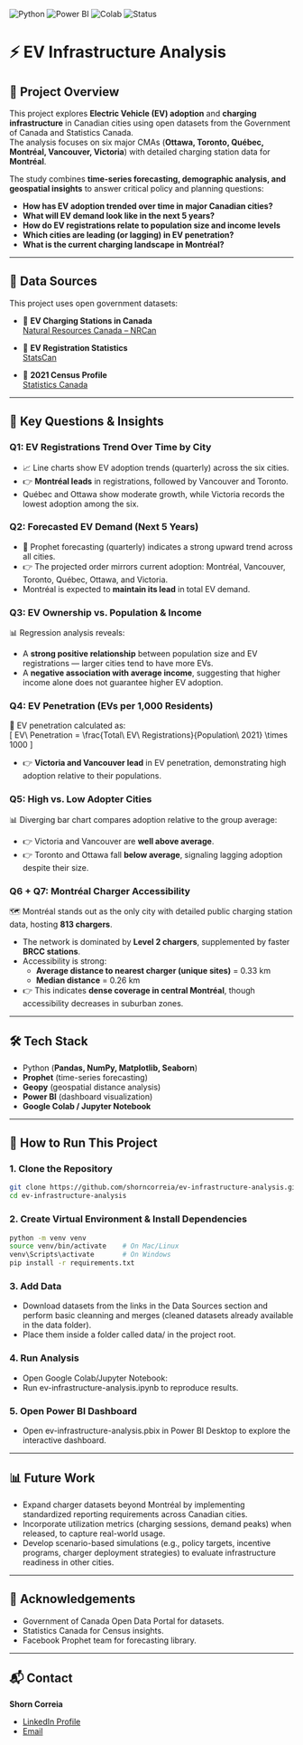 ![Python](https://img.shields.io/badge/Python-3.10-blue)
![Power BI](https://img.shields.io/badge/PowerBI-Dashboard-yellow)
![Colab](https://img.shields.io/badge/Made%20With-Google%20Colab-orange)
![Status](https://img.shields.io/badge/Status-Completed-brightgreen)
# ⚡ EV Infrastructure Analysis

## 📌 Project Overview
This project explores **Electric Vehicle (EV) adoption** and **charging infrastructure** in Canadian cities using open datasets from the Government of Canada and Statistics Canada.  
The analysis focuses on six major CMAs (**Ottawa, Toronto, Québec, Montréal, Vancouver, Victoria**) with detailed charging station data for **Montréal**.  

The study combines **time-series forecasting, demographic analysis, and geospatial insights** to answer critical policy and planning questions:

- **How has EV adoption trended over time in major Canadian cities?**  
- **What will EV demand look like in the next 5 years?**  
- **How do EV registrations relate to population size and income levels**  
- **Which cities are leading (or lagging) in EV penetration?**  
- **What is the current charging landscape in Montréal?**  

---

## 📂 Data Sources
This project uses open government datasets:

- 🔋 **EV Charging Stations in Canada**  
  [Natural Resources Canada – NRCan](https://open.canada.ca/data/en/dataset/c999d1a9-8333-4871-9226-7d3a53f490a6)  

- 🚗 **EV Registration Statistics**  
  [StatsCan](https://open.canada.ca/data/dataset/a9e40f30-3229-4fb7-8105-83e751c848d4)  

- 👥 **2021 Census Profile**  
  [Statistics Canada](https://www12.statcan.gc.ca/census-recensement/2021/dp-pd/prof/index.cfm?Lang=E)  

---

## 🔑 Key Questions & Insights  

### Q1: EV Registrations Trend Over Time by City
- 📈 Line charts show EV adoption trends (quarterly) across the six cities.  
- 👉 **Montréal leads** in registrations, followed by Vancouver and Toronto.  
- Québec and Ottawa show moderate growth, while Victoria records the lowest adoption among the six.  

### Q2: Forecasted EV Demand (Next 5 Years)
- 🔮 Prophet forecasting (quarterly) indicates a strong upward trend across all cities.  
- 👉 The projected order mirrors current adoption: Montréal, Vancouver, Toronto, Québec, Ottawa, and Victoria.  
- Montréal is expected to **maintain its lead** in total EV demand.  

### Q3: EV Ownership vs. Population & Income
📊 Regression analysis reveals:  
- A **strong positive relationship** between population size and EV registrations — larger cities tend to have more EVs.  
- A **negative association with average income**, suggesting that higher income alone does not guarantee higher EV adoption.  

### Q4: EV Penetration (EVs per 1,000 Residents)
🚦 EV penetration calculated as:  
\[
EV\ Penetration = \frac{Total\ EV\ Registrations}{Population\ 2021} \times 1000
\]  
- 👉 **Victoria and Vancouver lead** in EV penetration, demonstrating high adoption relative to their populations.  

### Q5: High vs. Low Adopter Cities
📊 Diverging bar chart compares adoption relative to the group average:  
- 👉 Victoria and Vancouver are **well above average**.  
- 👉 Toronto and Ottawa fall **below average**, signaling lagging adoption despite their size.  

### Q6 + Q7: Montréal Charger Accessibility
🗺️ Montréal stands out as the only city with detailed public charging station data, hosting **813 chargers**.  
- The network is dominated by **Level 2 chargers**, supplemented by faster **BRCC stations**.  
- Accessibility is strong:  
  - **Average distance to nearest charger (unique sites)** = 0.33 km  
  - **Median distance** = 0.26 km  
- 👉 This indicates **dense coverage in central Montréal**, though accessibility decreases in suburban zones.  

---

## 🛠️ Tech Stack
- Python (**Pandas, NumPy, Matplotlib, Seaborn**)  
- **Prophet** (time-series forecasting)  
- **Geopy** (geospatial distance analysis)  
- **Power BI** (dashboard visualization)  
- **Google Colab / Jupyter Notebook**  

---

## 🚀 How to Run This Project

### 1. Clone the Repository
```bash
git clone https://github.com/shorncorreia/ev-infrastructure-analysis.git
cd ev-infrastructure-analysis
```
### 2. Create Virtual Environment & Install Dependencies
```bash
python -m venv venv
source venv/bin/activate    # On Mac/Linux
venv\Scripts\activate       # On Windows
pip install -r requirements.txt
```
### 3. Add Data
- Download datasets from the links in the Data Sources section and perform basic cleanning and merges (cleaned datasets already available in the data folder).
- Place them inside a folder called data/ in the project root.

### 4. Run Analysis
- Open Google Colab/Jupyter Notebook:
- Run ev-infrastructure-analysis.ipynb to reproduce results.

### 5. Open Power BI Dashboard
- Open ev-infrastructure-analysis.pbix in Power BI Desktop to explore the interactive dashboard.

---

## 📊 Future Work

- Expand charger datasets beyond Montréal by implementing standardized reporting requirements across Canadian cities.
- Incorporate utilization metrics (charging sessions, demand peaks) when released, to capture real-world usage.
- Develop scenario-based simulations (e.g., policy targets, incentive programs, charger deployment strategies) to evaluate infrastructure readiness in other cities.

---

## 🙌 Acknowledgements

- Government of Canada Open Data Portal for datasets.
- Statistics Canada for Census insights.
- Facebook Prophet team for forecasting library.

---

## 📬 Contact
**Shorn Correia**  
- [LinkedIn Profile](https://www.linkedin.com/in/shorn-correia/)
- [Email](shorncorreia@gmail.com)
